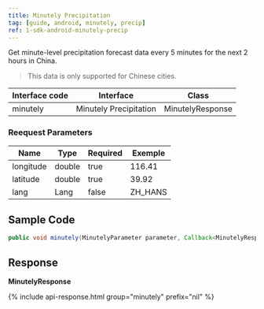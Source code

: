 ```yaml
---
title: Minutely Precipitation
tag: [guide, android, minutely, precip]
ref: 1-sdk-android-minutely-precip
---
```


Get minute-level precipitation forecast data every 5 minutes for the next 2 hours in China.

> This data is only supported for Chinese cities.

| Interface code| Interface  | Class |
| ---------- | ----------- | ------------ |
| minutely | Minutely Precipitation  | MinutelyResponse |

### Reequest Parameters

| Name  | Type | Required | Exemple |
| -------- | -------- | ---- | ------ |
| longitude | double | true | 116.41 |
| latitude | double | true | 39.92 |
| lang | Lang | false | ZH_HANS |

## Sample Code

```java
public void minutely(MinutelyParameter parameter, Callback<MinutelyResponse> callback);
```

## Response

**MinutelyResponse**

{% include api-response.html group="minutely" prefix="nil"  %}

<!-- | Property | Description | Example |
| --------------- | -------------- | -------------- |
| getCode | See [Status Code](/en/docs/resource/status-code/) | 200 |
| getUpdateTime | [Last updated time](/en/docs/resource/glossary/#update-time) | 2017-10-25T04:34+08:00 |
| getFxLink | Responsive web page of this location, easy to embed in your website or APP | https://www.qweather.com |
| getSummary | Precipitation description | No precipitation in the next 2 hours |
| getMinutely | Minutely data | List&lt;Minutely&gt; |
| getRefer | Reference data, includes data source, statements and license | Refer |

**Refer**

| Property | Description  |  Type |  Example  |
| ---------- | ----------- | ----------- | ------------ |
| getSources | Data source and other statements  | List&lt;String&gt; | QWeather    |
| getLicense | Data license      | List&lt;String&gt; | QWeather Developers License |

**Minutely**

| Property | Description | Example |
| --------- | ---------------- | ---------------- |
| getFxTime | Forecast time | 2013-12-30T20:35+08:00 |
| getPrecip | Accumulated precipitation in 5 minutes, unit is millimeter | 10 |
| getType | Type of precipitation <br />`rain`<br />`snow` | rain | -->
